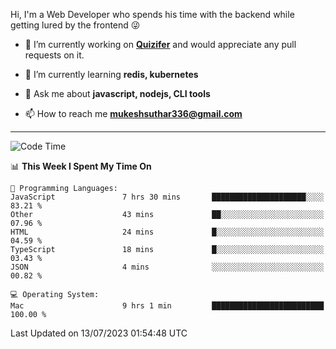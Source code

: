 Hi, I'm a Web Developer who spends his time with the backend while getting lured by the frontend 😜

- 🔭 I’m currently working on **[Quizifer](https://github.com/SutharMukesh/Quizifer/)** and would appreciate any pull requests on it.

- 🌱 I’m currently learning **redis, kubernetes**

- 💬 Ask me about **javascript, nodejs, CLI tools**

- 📫 How to reach me **mukeshsuthar336@gmail.com**

---
<!--START_SECTION:waka-->
![Code Time](http://img.shields.io/badge/Code%20Time-2%2C373%20hrs%2046%20mins-blue)

📊 **This Week I Spent My Time On** 

```text
💬 Programming Languages: 
JavaScript               7 hrs 30 mins       █████████████████████░░░░   83.21 % 
Other                    43 mins             ██░░░░░░░░░░░░░░░░░░░░░░░   07.96 % 
HTML                     24 mins             █░░░░░░░░░░░░░░░░░░░░░░░░   04.59 % 
TypeScript               18 mins             █░░░░░░░░░░░░░░░░░░░░░░░░   03.43 % 
JSON                     4 mins              ░░░░░░░░░░░░░░░░░░░░░░░░░   00.82 % 

💻 Operating System: 
Mac                      9 hrs 1 min         █████████████████████████   100.00 % 
```


 Last Updated on 13/07/2023 01:54:48 UTC
<!--END_SECTION:waka-->
